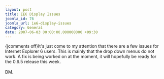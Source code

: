 ```yaml
---
layout: post
title: IE6 Display Issues
joomla_id: 76
joomla_url: ie6-display-issues
category: General
date: 2007-06-03 00:00:00.000000000 +09:30
---
```

<p>{jcomments off}It's just come to my attention that there are a few issues for Internet  Explorer 6 users. This is mainly that the drop down menus do not work. A  fix is being worked on at the moment, it will hopefully be ready for  the 0.6.5 release this week.<br /><br />DM.</p>
